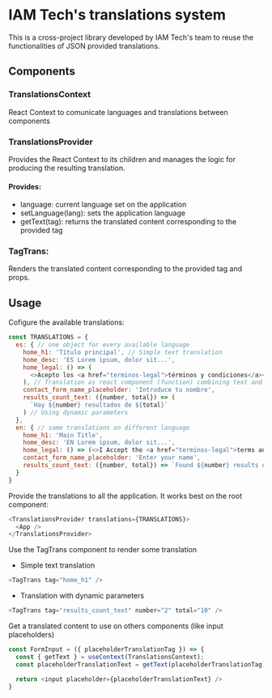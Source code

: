 # IAM Tech's translations system
This is a cross-project library developed by IAM Tech's team to reuse the functionalities of JSON provided translations.

## Components
### TranslationsContext
React Context to comunicate languages and translations between components

### TranslationsProvider
Provides the React Context to its children and manages the logic for producing the resulting translation.
#### Provides:
- language: current language set on the application
- setLanguage(lang): sets the application language
- getText(tag): returns the translated content corresponding to the provided tag

### TagTrans: 
Renders the translated content corresponding to the provided tag and props.

## Usage
Cofigure the available translations:
```js
const TRANSLATIONS = {
  es: { // one object for every available language
    home_h1: 'Título principal', // Simple text translation
    home_desc: 'ES Lorem ipsum, dolor sit...',
    home_legal: () => (
      <>Acepto los <a href="terminos-legal">términos y condiciones</a></>
    ), // Translation as react component (function) combining text and HTML elements
    contact_form_name_placeholder: 'Introduce tu nombre',
    results_count_text: ({number, total}) => (
      `Hay ${number} resultados de ${total}`
    ) // Using dynamic parameters
  },
  en: { // same translations on different language
    home_h1: 'Main Title',
    home_desc: 'EN Lorem ipsum, dolor sit...',
    home_legal: () => (<>I Accept the <a href="terminos-legal">terms and conditions</a></>),
    contact_form_name_placeholder: 'Enter your name',
    results_count_text: ({number, total}) => `Found ${number} results of ${total}`
  }
}
```

Provide the translations to all the application. It works best on the root component:
```js
<TranslationsProvider translations={TRANSLATIONS}>
  <App />
</TranslationsProvider>
```

Use the TagTrans component to render some translation
- Simple text translation
```js
<TagTrans tag="home_h1" />
```

- Translation with dynamic parameters
```js
<TagTrans tag="results_count_text" number="2" total="10" />
```

Get a translated content to use on others components (like input placeholders)
```js
const FormInput = ({ placeholderTranslationTag }) => {
  const { getText } = useContext(TranslationsContext);
  const placeholderTranslationText = getText(placeholderTranslationTag);

  return <input placeholder={placeholderTranslationText} />
}
```

